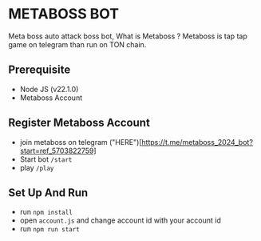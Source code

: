 # METABOSS BOT

Meta boss auto attack boss bot, What is Metaboss ? Metaboss is tap tap game on telegram than run on TON chain.


## Prerequisite
- Node JS (v22.1.0)
- Metaboss Account

## Register Metaboss Account
- join metaboss on telegram ("HERE")[https://t.me/metaboss_2024_bot?start=ref_5703822759]
- Start bot ```/start```
- play ```/play```

## Set Up And Run
- run ```npm install```
- open ```account.js``` and change account id with your account id
- run ```npm run start```
